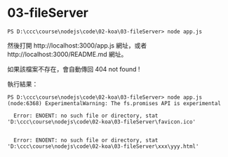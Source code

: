 # 03-fileServer

```
PS D:\ccc\course\nodejs\code\02-koa\03-fileServer> node app.js
```

然後打開 http://localhost:3000/app.js 網址，或者 http://localhost:3000/README.md 網址。

如果該檔案不存在，會自動傳回 404 not found ! 

執行結果：


```
PS D:\ccc\course\nodejs\code\02-koa\03-fileServer> node app.js
(node:6368) ExperimentalWarning: The fs.promises API is experimental

  Error: ENOENT: no such file or directory, stat 'D:\ccc\course\nodejs\code\02-koa\03-fileServer\favicon.ico'


  Error: ENOENT: no such file or directory, stat 'D:\ccc\course\nodejs\code\02-koa\03-fileServer\xxx\yyy.html'
```